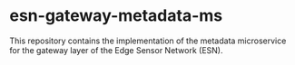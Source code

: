# esn-gateway-metadata-ms
This repository contains the implementation of the metadata microservice for the gateway layer of the Edge Sensor Network (ESN). 
